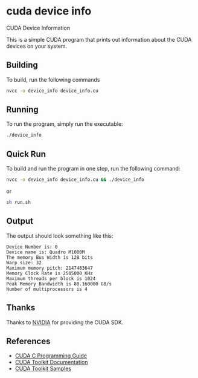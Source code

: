 # cuda device info
 CUDA Device Information

This is a simple CUDA program that prints out information about the CUDA devices on your system.

## Building

To build, run the following commands

```bash
nvcc -o device_info device_info.cu
```

## Running

To run the program, simply run the executable:

```bash
./device_info
```

## Quick Run

To build and run the program in one step, run the following command:

```bash
nvcc -o device_info device_info.cu && ./device_info
```

or

```bash
sh run.sh
```
## Output

The output should look something like this:

```
Device Number is: 0
Device name is: Quadro M1000M
The memory Bus Width is 128 bits
Warp size: 32
Maximum memory pitch: 2147483647
Memory Clock Rate is 2505000 KHz 
Maximum threads per block is 1024	
Peak Memory Bandwidth is 80.160000 GB/s 
Number of multiprocessors is 4
```

## Thanks

Thanks to [NVIDIA](https://www.nvidia.com/) for providing the CUDA SDK.

## References

- [CUDA C Programming Guide](https://docs.nvidia.com/cuda/cuda-c-programming-guide/index.html)
- [CUDA Toolkit Documentation](https://docs.nvidia.com/cuda/index.html)
- [CUDA Toolkit Samples](
https://docs.nvidia.com/cuda/cuda-samples/index.html)

